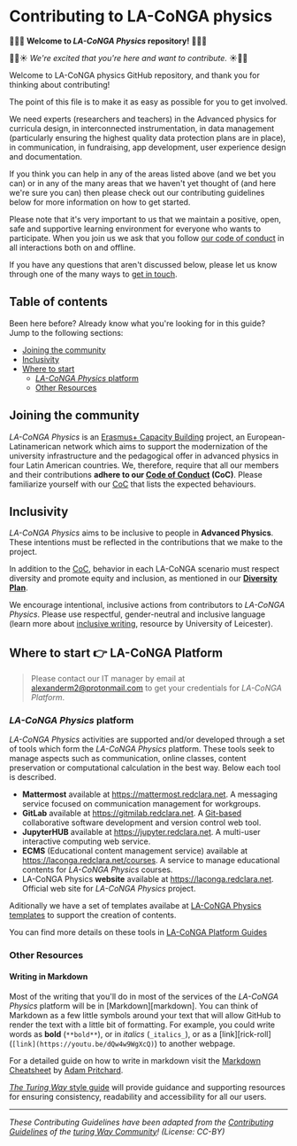 # Contributing to LA-CoNGA physics

:tada::balloon::cake: **Welcome to _LA-CoNGA Physics_ repository!** :cake::balloon::tada:

:dizzy::hatched_chick::sunny: _We're excited that you're here and want to contribute._ :sunny::hatched_chick::dizzy:

Welcome to LA-CoNGA physics GitHub repository, and thank you for thinking about contributing!

The point of this file is to make it as easy as possible for you to get involved.

We need experts (researchers and teachers) in the Advanced physics for curricula design, in interconnected instrumentation, in data management (particularly ensuring the highest quality data protection plans are in place), in communication, in fundraising, app development, user experience design and documentation.

If you think you can help in any of the areas listed above (and we bet you can) or in any of the many areas that we haven't yet thought of (and here we're sure you can) then please check out our contributing guidelines below for more information on how to get started.

Please note that it's very important to us that we maintain a positive, open, safe and supportive learning environment for everyone who wants to participate. When you join us we ask that you follow [our code of conduct](CODE_OF_CONDUCT.md) in all interactions both on and offline.

If you have any questions that aren't discussed below, please let us know through one of the many ways to [get in touch](#get-in-touch).

## Table of contents

Been here before? Already know what you're looking for in this guide? Jump to the following sections:

- [Joining the community](#joining-the-community)
- [Inclusivity](#inclusivity)
- [Where to start](#where-to-start)
  - [_LA-CoNGA Physics_ platform](#la-conga-physics_-platform)
  - [Other Resources](#other-resources)

## Joining the community

_LA-CoNGA Physics_ is an [Erasmus+ Capacity Building](https://ec.europa.eu/programmes/erasmus-plus/opportunities/organisations/innovation-good-practices/capacity-building-higher-education_en) project, an European-Latinamerican network which aims to support the modernization of the university infrastructure and the pedagogical offer in advanced physics in four Latin American countries. We, therefore, require that all our members and their contributions **adhere to our [Code of Conduct](CODE_OF_CONDUCT.md) (CoC)**. Please familiarize yourself with our [CoC](CODE_OF_CONDUCT.md) that lists the expected behaviours.

## Inclusivity

_LA-CoNGA Physics_ aims to be inclusive to people in **Advanced Physics**. These intentions must be reflected in the contributions that we make to the project.

In addition to the [CoC](CODE_OF_CONDUCT.md), behavior in each LA-CoNGA scenario must respect diversity and promote equity and inclusion, as mentioned in our **[Diversity Plan](diversity_plan.md)**.

We encourage intentional, inclusive actions from contributors to _LA-CoNGA Physics_. Please use respectful, gender-neutral and inclusive language (learn more about [inclusive writing](https://www.le.ac.uk/oerresources/ssds/studyskills/page_37.htm), resource by University of Leicester).

## Where to start :point_right: LA-CoNGA Platform

> Please contact our IT manager by email at [alexanderm2@protonmail.com](#mailto:alexanderm2@protonmail.com) to get your credentials for *LA-CoNGA Platform*.

### _LA-CoNGA Physics_ platform

_LA-CoNGA Physics_ activities are supported and/or developed through a set of tools which form the _LA-CoNGA Physics_ platform. These tools seek to manage aspects such as communication, online classes, content preservation or computational calculation in the best way. Below each tool is described.

- **Mattermost** available at https://mattermost.redclara.net. A messaging service focused on communication management for workgroups.
- **GitLab** available at https://gitmilab.redclara.net. A [Git-based](https://git-scm.com/) collaborative software development and version control web tool.
- **JupyterHUB** available at https://jupyter.redclara.net. A multi-user interactive computing web service.
- **ECMS** (Educational content management service) available at https://laconga.redclara.net/courses. A service to manage educational contents for *LA-CoNGA Physics* courses.
- LA-CoNGA Physics **website** available at https://laconga.redclara.net. Official web site for *LA-CoNGA Physics* project.

Aditionally we have a set of templates availabe at [LA-CoNGA Physics templates](docs/laconga_platform.md#templates-la-conga) to support the creation of contents.

You can find more details on these tools in [LA-CoNGA Platform Guides](docs/laconga_platform.md)

### Other Resources

#### Writing in Markdown

Most of the writing that you'll do in most of the services of the _LA-CoNGA Physics_ platform will be in [Markdown][markdown].
You can think of Markdown as a few little symbols around your text that will allow GitHub to render the text with a little bit of formatting.
For example, you could write words as **bold** (`**bold**`), or in _italics_ (`_italics_`), or as a [link][rick-roll] (`[link](https://youtu.be/dQw4w9WgXcQ)`) to another webpage.

For a detailed guide on how to write in markdown visit the [Markdown Cheatsheet](https://github.com/adam-p/markdown-here/wiki/Markdown-Cheatsheet) by [Adam Pritchard](https://github.com/adam-p).

[_The Turing Way_ style guide](https://the-turing-way.netlify.app/community-handbook/style.html) will provide guidance and supporting resources for ensuring consistency, readability and accessibility for all our users.

---
_These Contributing Guidelines have been adapted from the [Contributing Guidelines](https://github.com/alan-turing-institute/the-turing-way/blob/master/CONTRIBUTING.md) of the [turing Way Community](https://github.com/alan-turing-institute/the-turing-way)! (License: CC-BY)_
